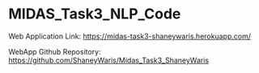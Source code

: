 # MIDAS_Task3_NLP_Code

Web Application Link:
https://midas-task3-shaneywaris.herokuapp.com/


WebApp Github Repository:
https://github.com/ShaneyWaris/Midas_Task3_ShaneyWaris
